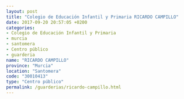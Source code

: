 ```yaml
---
layout: post
title: "Colegio de Educación Infantil y Primaria RICARDO CAMPILLO"
date: 2017-09-20 20:57:05 +0200
categories:
- Colegio de Educación Infantil y Primaria
- murcia
- santomera
- Centro público
- guarderia
name: "RICARDO CAMPILLO"
province: "Murcia"
location: "Santomera"
code: "30010413"
type: "Centro público"
permalink: /guarderias/ricardo-campillo.html
---
```

